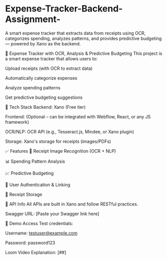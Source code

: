 # Expense-Tracker-Backend-Assignment-
A smart expense tracker that extracts data from receipts using OCR, categorizes spending, analyzes patterns, and provides predictive budgeting — powered by Xano as the backend.

🧾 Expense Tracker with OCR, Analysis & Predictive Budgeting
This project is a smart expense tracker that allows users to:

Upload receipts (with OCR to extract data)

Automatically categorize expenses

Analyze spending patterns

Get predictive budgeting suggestions

🔧 Tech Stack
Backend: Xano (Free tier)

Frontend: (Optional – can be integrated with Webflow, React, or any JS framework)

OCR/NLP: OCR API (e.g., Tesseract.js, Mindee, or Xano plugin)

Storage: Xano's storage for receipts (images/PDFs)

✅ Features
📸 Receipt Image Recognition (OCR + NLP)

📊 Spending Pattern Analysis

📈 Predictive Budgeting

👤 User Authentication & Linking

📁 Receipt Storage

🔌 API Info
All APIs are built in Xano and follow RESTful practices.

Swagger URL: [Paste your Swagger link here]

👥 Demo Access
Test credentials:

Username: testuser@example.com

Password: password123

Loom Video Explanation: [##]

